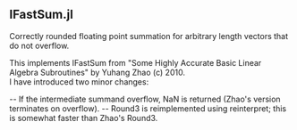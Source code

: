 ## IFastSum.jl
Correctly rounded floating point summation for arbitrary length vectors that do not overflow.  

This implements IFastSum from "Some Highly Accurate Basic Linear Algebra Subroutines" by Yuhang Zhao (c) 2010.  
I have introduced two minor changes:  

  -- If the intermediate summand overflow, NaN is returned (Zhao's version terminates on overflow).
  -- Round3 is reimplemented using reinterpret; this is somewhat faster than Zhao's Round3.  

